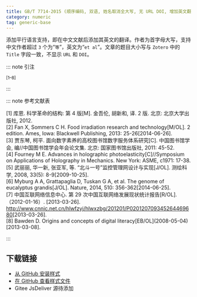 ```yaml
---
title: GB/T 7714-2015 (顺序编码, 双语, 姓名取消全大写, 无 URL DOI, 增加英文翻译)
category: numeric
tag: generic-base
---
```


<!-- 此文件由脚本自动生成，请勿手动修改！ -->

添加平行语言支持，即在中文文献后添加其英文的翻译。作者为首字母大写，支持中文作者超过 `3` 个为“`等`”，英文为“`et al`”。文章的题目大小写与 `Zotero` 中的 `Title` 字段一致，不显示 `URL` 和 `DOI`。


::: note 引注

<sup>[1–8]</sup>

:::



::: note 参考文献表

  <div class="csl-bib-body">
  <div class="csl-entry second-field-align-false hangingindent-false " >[1] 库恩. 科学革命的结构: 第 4 版[M]. 金吾伦, 胡新和, 译. 2 版. 北京: 北京大学出版社, 2012.</div> 
  <div class="csl-entry second-field-align-false hangingindent-false " >[2] Fan X, Sommers C H. Food irradiation research and technology[M/OL]. 2 edition. Ames, Iowa: Blackwell Publishing, 2013: 25-26[2014-06-26].</div> 
  <div class="csl-entry second-field-align-false hangingindent-false " >[3] 贾东琴, 柯平. 面向数字素养的高校图书馆数字服务体系研究[C]. 中国图书馆学会, 编//中国图书馆学会年会论文集. 北京: 国家图书馆出版社, 2011: 45-52.</div> 
  <div class="csl-entry second-field-align-false hangingindent-false " >[4] Fourney M E. Advances in holographic photoelasticity[C]//Symposium on Applications of Holography in Mechanics. New York: ASME, c1971: 17-38.</div> 
  <div class="csl-entry second-field-align-false hangingindent-false " >[5] 武丽丽, 华一新, 张亚军, 等. “北斗一号”监控管理网设计与实现[J/OL]. 测绘科学, 2008, 33(5): 8-9[2009-10-25].</div> 
  <div class="csl-entry second-field-align-false hangingindent-false " >[6] Myburg A A, Grattapaglia D, Tuskan G A, et al. The genome of eucalyptus grandis[J/OL]. Nature, 2014, 510: 356-362[2014-06-25].</div> 
  <div class="csl-entry second-field-align-false hangingindent-false " >[7] 中国互联网络信息中心. 第 29 次中国互联网络发展现状统计报告[R/OL].（2012-01-16）. [2013-03-26]. <a href="http://www.cnnic.net.cn/hlwfzyj/hlwxzbg/201201/P020120709345264469680">http://www.cnnic.net.cn/hlwfzyj/hlwxzbg/201201/P020120709345264469680</a>[2013-03-26].</div> 
  <div class="csl-entry second-field-align-false hangingindent-false " >[8] Bawden D. Origins and concepts of digital literacy[EB/OL](2008-05-04)[2013-03-08].</div> 
  </div>


:::

<!-- more --> 

## 下载链接

- [从 GitHub 安装样式](https://github.com/zotero-cn/styles/./raw/main/src/gb-t-7714-2015/013gb-t-7714-2015-numeric-aulower-bilan-ce/013gb-t-7714-2015-numeric-aulower-bilan-ce.csl) 
- [在 GitHub 查看样式文件](https://github.com/zotero-cn/styles/./tree/main/src/gb-t-7714-2015/013gb-t-7714-2015-numeric-aulower-bilan-ce/013gb-t-7714-2015-numeric-aulower-bilan-ce.csl) 
- Gitee JsDeliver 源待添加

